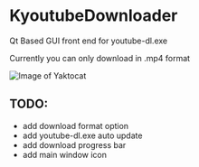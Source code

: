 # KyoutubeDownloader
Qt Based GUI front end for youtube-dl.exe

Currently you can only download in .mp4 format

![Image of Yaktocat](https://github.com/images/yaktocat.png) 


## TODO:
- add download format option
- add youtube-dl.exe auto update
- add download progress bar
- add main window icon

